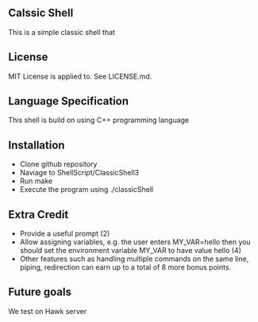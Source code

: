 ## Calssic Shell
This is a simple classic shell that


## License
MIT License is applied to. See LICENSE.md.

## Language Specification
This shell is build on using C++ programming language

## Installation
* Clone github repository
* Naviage to ShellScript/ClassicShell3
* Run make
* Execute the program using ./classicShell

## Extra Credit
* Provide a useful prompt (2)
* Allow assigning variables, e.g. the user enters MY_VAR=hello then you should set the environment variable MY_VAR to have value hello (4)
* Other features such as handling multiple commands on the same line, piping, redirection can earn up to a total of 8 more bonus points. 

## Future goals

We test on Hawk server
